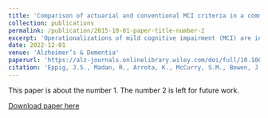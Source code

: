 ```yaml
---
title: 'Comparison of actuarial and conventional MCI criteria in a community‐based prospective cohort study: The Adult Changes in Thought (ACT) study'
collection: publications
permalink: /publication/2015-10-01-paper-title-number-2
excerpt: 'Operationalizations of mild cognitive impairment (MCI) are inconsistent. Actuarial criteria have been proposed to improve accuracy. We investigated dementia and Alzheimer’s disease (AD) conversion for conventional versus actuarial MCI criteria in a community‐based prospective cohort study.'
date: 2022-12-01
venue: 'Alzheimer’s & Dementia'
paperurl: 'https://alz-journals.onlinelibrary.wiley.com/doi/full/10.1002/alz.056303'
citation: 'Eppig, J.S., Madan, R., Arrota, K., McCurry, S.M., Bowen, J.D., McCormick, W., Cholerton, B., Craft, S., Crane, P.K., Larson, E.B. and Trittschuh, E.H. (2021), Comparison of actuarial and conventional MCI criteria in a community-based prospective cohort study: The Adult Changes in Thought (ACT) study. Alzheimer's Dement., 17: e056303. https://doi.org/10.1002/alz.056303'
---
```

This paper is about the number 1. The number 2 is left for future work.

[Download paper here](https://alz-journals.onlinelibrary.wiley.com/doi/full/10.1002/alz.056303)
